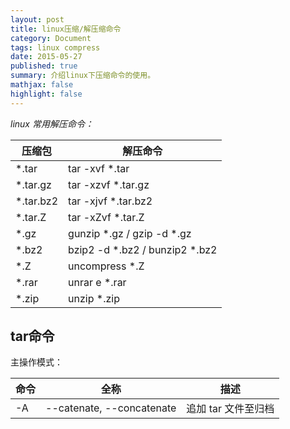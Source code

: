 ```yaml
---
layout: post
title: linux压缩/解压缩命令
category: Document
tags: linux compress
date: 2015-05-27
published: true
summary: 介绍linux下压缩命令的使用。
mathjax: false
highlight: false
---
```


*linux 常用解压命令：*

压缩包 | 解压命令
-------|----------
*.tar  | tar -xvf *.tar
*.tar.gz | tar -xzvf *.tar.gz
*.tar.bz2 | tar -xjvf *.tar.bz2
*.tar.Z  | tar -xZvf *.tar.Z
*.gz | gunzip *.gz / gzip -d *.gz
*.bz2 | bzip2 -d *.bz2 / bunzip2 *.bz2
*.Z   | uncompress *.Z
*.rar | unrar e *.rar
*.zip | unzip *.zip

## tar命令

主操作模式：

命令 | 全称 | 描述
---|---------------|-------------
-A | --catenate, --concatenate |  追加 tar 文件至归档
